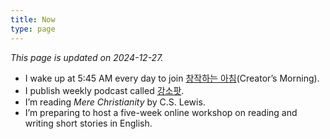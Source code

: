 ```yaml
---
title: Now
type: page
---
```


<style>
    time {
        display: none;
    }
    footer {
        display: none;
    }
    nav.post-navigation {
        display: none;
    }
</style>

*This page is updated on 2024-12-27.*

- I wake up at 5:45 AM every day to join [창작하는 아침][1](Creator’s Morning).
- I publish weekly podcast called [강소팟][2].
- I’m reading *Mere Christianity* by C.S. Lewis.
- I’m preparing to host a five-week online workshop on reading and writing short stories in English.

[1]:	https://jagunbae.com/creators-morning-14/
[2]:	https://podcast.jagunbae.com